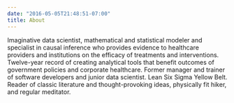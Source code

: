 ```yaml
---
date: "2016-05-05T21:48:51-07:00"
title: About
---
```


Imaginative data scientist, mathematical and statistical modeler and specialist in causal inference who provides evidence to healthcare providers and institutions on the efficacy of treatments and interventions. Twelve-year record of creating analytical tools that benefit outcomes of government policies and corporate healthcare.  Former manager and trainer of software developers and junior data scientist.  Lean Six Sigma Yellow Belt. Reader of classic literature and thought-provoking ideas, physically fit hiker, and regular meditator.